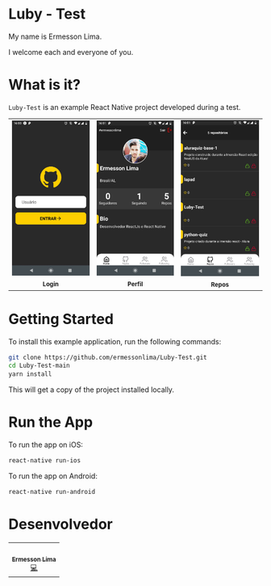 # Luby - Test

My name is Ermesson Lima.

I welcome each and everyone of you.

# What is it?
`Luby-Test` is an example React Native project developed during a test.



<table>
  <tr>
    <td align="center"><img src="/_docs/home.jpeg" width="200"> <br /><sub><b>Login</b></sub></a><br /></td> <td align="center"><img src="/_docs/perfil.jpeg" width="200"> <br /><sub><b>Perfil</b></sub></a><br /></td><td align="center"><img src="/_docs/repos.jpeg" width="200"> <br /><sub><b>Repos</b></sub></a><br /></td>

  </tr>
</table>

# Getting Started

To install this example application, run the following commands:

```bash
git clone https://github.com/ermessonlima/Luby-Test.git
cd Luby-Test-main
yarn install
```
This will get a copy of the project installed locally.

# Run the App
To run the app on iOS:
```bash
react-native run-ios
```
To run the app on Android:
```bash
react-native run-android
```

# Desenvolvedor

<table>
  <tr>
    <td align="center"><a href="https://www.instagram.com/ermesson_lima/"><img src="https://avatars.githubusercontent.com/u/59540379?v=4" width="100px;" alt=""/><br /><sub><b>Ermesson Lima</b></sub></a><br /><a href="https://github.com/ermessonlima/Luby-Test" title="Code">💻</a></td>
  </tr>
</table>




